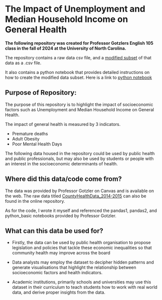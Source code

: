 # The Impact of Unemployment and Median Household Income on General Health


**The following repository was created for Professor Gotzlers English 105 class in the fall of 2024 at the University of North Carolina.**

The repository contains a raw data csv file, and a  [modified subset](Data/County_Data_Unemployment_and_Income(1).csv)
 of that data as a .csv file. 

It also contains a python notebook that provides detailed instructions on how to create the modified data subset. Here is a link to [python notebook](Process_Documentation.ipynb)

## Purpose of Repository:

The purpose of this repository is to highlight the impact of socioeconomic factors such as Unemployment and Median Household Income on General Health.

The impact of general health is measured by 3 indicators.

* Premature deaths
* Adult Obesity
* Poor Mental Health Days
  
The following data housed in the repository could be used by public health and public professionals, but may also be used by students or people with an interest in the socioeconomic determinants of health. 


## Where did this data/code come from?
The data was provided by Professor Gotzler on Canvas and is available on the web. The raw data titled [CountyHealthData_2014-2015](https://drive.google.com/file/d/1pmJBPU2b_Af5TGPbtX_MY6zUAaorLGae/view?usp=drive_link) can also be found in the online repository. 

As for the code, I wrote it myself and referenced the pandas1, pandas2, and python_basic notebooks provided by Professor Gotzler. 

## What can this data be used for?

* Firstly, the data can be used by public health organisation to propose legislation and policies that tackle these economic inequalities so that community health may improve across the board

* Data analysts may employ the dataset to decipher hidden patterns and generate visualisations that highlight the relationship between socioeconomic factors and health indicators.

* Academic institutions, primarily schools and universities may use this dataset in their curriculum to teach students how to work with real world data, and derive proper insights from the data. 



